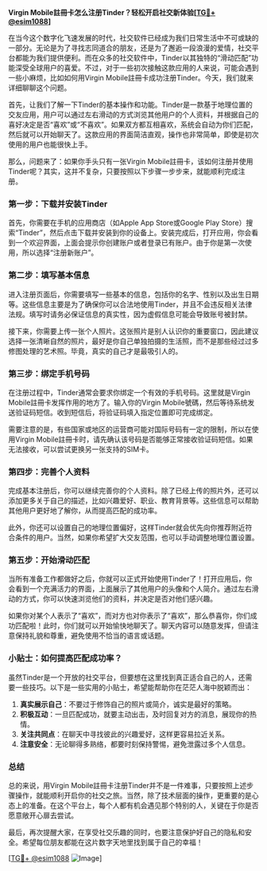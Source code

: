 **Virgin Mobile註冊卡怎么注册Tinder？轻松开启社交新体验[[TG💪+ @esim1088](https://t.me/s/esim1088)]**

在当今这个数字化飞速发展的时代，社交软件已经成为我们日常生活中不可或缺的一部分。无论是为了寻找志同道合的朋友，还是为了邂逅一段浪漫的爱情，社交平台都能为我们提供便利。而在众多的社交软件中，Tinder以其独特的“滑动匹配”功能深受全球用户的喜爱。不过，对于一些初次接触这款应用的人来说，可能会遇到一些小麻烦，比如如何用Virgin Mobile註冊卡成功注册Tinder。今天，我们就来详细聊聊这个问题。

首先，让我们了解一下Tinder的基本操作和功能。Tinder是一款基于地理位置的交友应用，用户可以通过左右滑动的方式浏览其他用户的个人资料，并根据自己的喜好决定是否“喜欢”或“不喜欢”。如果双方都互相喜欢，系统会自动为你们匹配，然后就可以开始聊天了。这款应用的界面简洁直观，操作也非常简单，即使是初次使用的用户也能很快上手。

那么，问题来了：如果你手头只有一张Virgin Mobile註冊卡，该如何注册并使用Tinder呢？其实，这并不复杂，只要按照以下步骤一步步来，就能顺利完成注册。

### 第一步：下载并安装Tinder

首先，你需要在手机的应用商店（如Apple App Store或Google Play Store）搜索“Tinder”，然后点击下载并安装到你的设备上。安装完成后，打开应用，你会看到一个欢迎界面，上面会提示你创建账户或者登录已有账户。由于你是第一次使用，所以选择“注册新账户”。

### 第二步：填写基本信息

进入注册页面后，你需要填写一些基本的信息，包括你的名字、性别以及出生日期等。这些信息主要是为了确保你可以合法地使用Tinder，并且不会违反相关法律法规。填写时请务必保证信息的真实性，因为虚假信息可能会导致账号被封禁。

接下来，你需要上传一张个人照片。这张照片是别人认识你的重要窗口，因此建议选择一张清晰自然的照片，最好是你自己单独拍摄的生活照，而不是那些经过过多修图处理的艺术照。毕竟，真实的自己才是最吸引人的。

### 第三步：绑定手机号码

在注册过程中，Tinder通常会要求你绑定一个有效的手机号码。这里就是Virgin Mobile註冊卡发挥作用的地方了。输入你的Virgin Mobile號碼，然后等待系统发送验证码短信。收到短信后，将验证码填入指定位置即可完成绑定。

需要注意的是，有些国家或地区的运营商可能对国际号码有一定的限制，所以在使用Virgin Mobile註冊卡时，请先确认该号码是否能够正常接收验证码短信。如果无法接收，可以尝试更换另一张支持的SIM卡。

### 第四步：完善个人资料

完成基本注册后，你可以继续完善你的个人资料。除了已经上传的照片外，还可以添加更多关于自己的描述，比如兴趣爱好、职业、教育背景等。这些信息可以帮助其他用户更好地了解你，从而提高匹配的成功率。

此外，你还可以设置自己的地理位置偏好，这样Tinder就会优先向你推荐附近符合条件的用户。当然，如果你希望扩大交友范围，也可以手动调整地理位置设置。

### 第五步：开始滑动匹配

当所有准备工作都做好之后，你就可以正式开始使用Tinder了！打开应用后，你会看到一个充满活力的界面，上面展示了其他用户的头像和个人简介。通过左右滑动的方式，你可以快速浏览他们的资料，并决定是否对他们感兴趣。

如果你对某个人表示了“喜欢”，而对方也对你表示了“喜欢”，那么恭喜你，你们成功匹配啦！此时，你们就可以开始愉快地聊天了。聊天内容可以随意发挥，但请注意保持礼貌和尊重，避免使用不恰当的语言或话题。

### 小贴士：如何提高匹配成功率？

虽然Tinder是一个开放的社交平台，但要想在这里找到真正适合自己的人，还需要一些技巧。以下是一些实用的小贴士，希望能帮助你在茫茫人海中脱颖而出：

1. **真实展示自己**：不要过于修饰自己的照片或简介，诚实是最好的策略。
2. **积极互动**：一旦匹配成功，就要主动出击，及时回复对方的消息，展现你的热情。
3. **关注共同点**：在聊天中寻找彼此的兴趣爱好，这样更容易拉近关系。
4. **注意安全**：无论聊得多熟络，都要时刻保持警惕，避免泄露过多个人信息。

### 总结

总的来说，用Virgin Mobile註冊卡注册Tinder并不是一件难事，只要按照上述步骤操作，就能顺利开启你的社交之旅。当然，除了技术层面的操作，更重要的是心态上的准备。在这个平台上，每个人都有机会遇见那个特别的人，关键在于你是否愿意敞开心扉去尝试。

最后，再次提醒大家，在享受社交乐趣的同时，也要注意保护好自己的隐私和安全。希望每位朋友都能在这片数字天地里找到属于自己的幸福！

[[TG💪+ @esim1088](https://t.me/s/esim1088) ![Image](https://i.postimg.cc/4NQfJmqS/Snipaste-2025-05-13-00-14-12.png)]